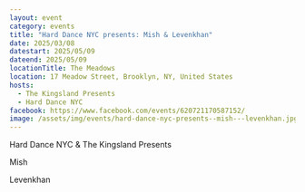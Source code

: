 ```yaml
---
layout: event
category: events
title: "Hard Dance NYC presents: Mish & Levenkhan"
date: 2025/03/08
datestart: 2025/05/09
dateend: 2025/05/09
locationTitle: The Meadows
location: 17 Meadow Street, Brooklyn, NY, United States
hosts:
  - The Kingsland Presents
  - Hard Dance NYC
facebook: https://www.facebook.com/events/620721170587152/
image: /assets/img/events/hard-dance-nyc-presents--mish---levenkhan.jpg
---
```


Hard Dance NYC & The Kingsland Presents

Mish

Levenkhan

